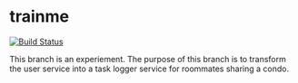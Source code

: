 # trainme
[![Build Status](https://api.travis-ci.org/marattm/trainme.svg?branch=feature%2Fbase_structure_project)](https://travis-ci.org/marattm/trainme)

This branch is an experiement. The purpose of this branch is to transform the user service into a task logger service for roommates sharing a condo.